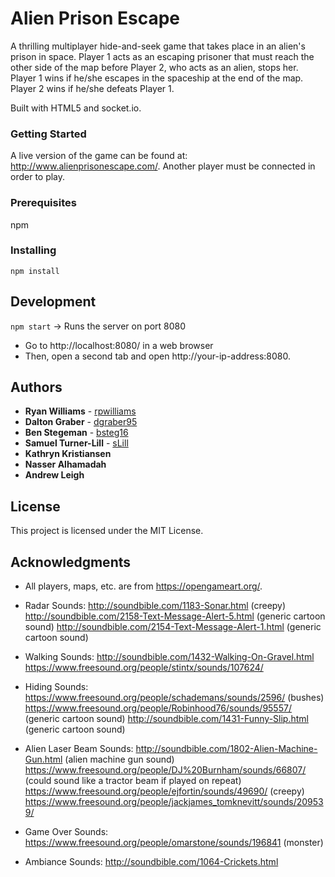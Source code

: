 # Alien Prison Escape

A thrilling multiplayer hide-and-seek game that takes place in an alien's prison in space. Player 1 acts as an escaping prisoner that must reach the other side of the map before Player 2, who acts as an alien, stops her. Player 1 wins if he/she escapes in the spaceship at the end of the map. Player 2 wins if he/she defeats Player 1.

Built with HTML5 and socket.io.

### Getting Started

A live version of the game can be found at: http://www.alienprisonescape.com/. Another player must be connected in order to play.

### Prerequisites

npm

### Installing

`npm install`

## Development

`npm start` -> Runs the server on port 8080

* Go to http://localhost:8080/ in a web browser
* Then, open a second tab and open http://your-ip-address:8080.

## Authors

* **Ryan Williams** - [rpwilliams](https://github.com/rpwilliams)
* **Dalton Graber** - [dgraber95](https://github.com/dgraber95)
* **Ben Stegeman** - [bsteg16](https://github.com/bsteg17)
* **Samuel Turner-Lill** - [sLill](https://github.com/sLill)
* **Kathryn Kristiansen**
* **Nasser Alhamadah** 
* **Andrew Leigh** 


## License

This project is licensed under the MIT License.

## Acknowledgments

* All players, maps, etc. are from https://opengameart.org/.

* Radar Sounds:
  http://soundbible.com/1183-Sonar.html (creepy)
  http://soundbible.com/2158-Text-Message-Alert-5.html (generic cartoon sound)
  http://soundbible.com/2154-Text-Message-Alert-1.html (generic cartoon sound)

* Walking Sounds:
  http://soundbible.com/1432-Walking-On-Gravel.html 
  https://www.freesound.org/people/stintx/sounds/107624/ 

* Hiding Sounds:
  https://www.freesound.org/people/schademans/sounds/2596/ (bushes)
  https://www.freesound.org/people/Robinhood76/sounds/95557/ (generic cartoon sound)
  http://soundbible.com/1431-Funny-Slip.html (generic cartoon sound)

* Alien Laser Beam Sounds:
  http://soundbible.com/1802-Alien-Machine-Gun.html (alien machine gun sound)
  https://www.freesound.org/people/DJ%20Burnham/sounds/66807/ (could sound like a tractor beam if played on repeat)
  https://www.freesound.org/people/ejfortin/sounds/49690/ (creepy)
  https://www.freesound.org/people/jackjames_tomknevitt/sounds/209539/ 

* Game Over Sounds:
  https://www.freesound.org/people/omarstone/sounds/196841 (monster)

* Ambiance Sounds:
  http://soundbible.com/1064-Crickets.html





